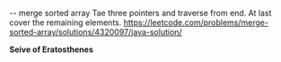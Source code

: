 -- merge sorted array
Tae three pointers and traverse from end. At last cover the remaining elements.
https://leetcode.com/problems/merge-sorted-array/solutions/4320097/java-solution/

**Seive of Eratosthenes**
